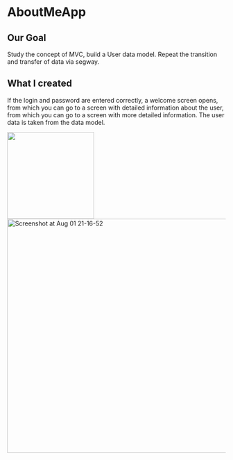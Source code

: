 # AboutMeApp

## Our Goal

Study the concept of MVC, build a User data model. Repeat the transition and transfer of data via segway.

## What I created

If the login and password are entered correctly, a welcome screen opens, from which you can go to a screen with detailed information about the user, from which you can go to a screen with more detailed information. The user data is taken from the data model.

<img src="https://github.com/user-attachments/assets/ca8a701c-d588-41a5-89da-0fbf64646e36" width="200">

<img width="540" alt="Screenshot at Aug 01 21-16-52" src="https://github.com/user-attachments/assets/ffb24846-c67d-4d84-92ad-7397856af681">
